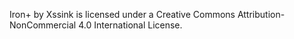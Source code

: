 Iron+ by Xssink is licensed under a Creative Commons Attribution-NonCommercial 4.0 International License.